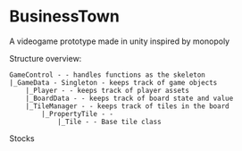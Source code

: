 # BusinessTown
A videogame prototype made in unity inspired by monopoly



Structure overview:
```
GameControl - - handles functions as the skeleton
|_GameData - Singleton - keeps track of game objects
    |_Player - - keeps track of player assets
    |_BoardData - - keeps track of board state and value
    |_TileManager - - keeps track of tiles in the board
        |_PropertyTile - -
            |_Tile - - Base tile class
```
Stocks

